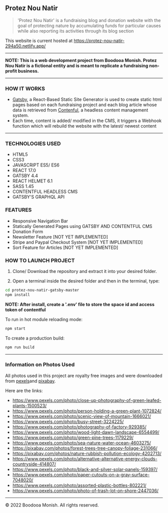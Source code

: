 ## Protez Nou Natir

> 'Protez Nou Natir' is a fundraising blog and donation website with the goal of protecting nature by accumulating funds for particular causes while also reporting its activities through its blog section

This website is current hosted at <https://protez-nou-natir-294a50.netlify.app/>

---

**NOTE: This is a web development project from Boodooa Monish. Protez Nou Natir is a fictional entity and is meant to replicate a fundraising non-profit business.**

---

### HOW IT WORKS

- [Gatsby](https://www.gatsbyjs.com/), a React-Based Static Site Generator is used to create static html pages based on each fundraising project and each blog article whose data is retrieved from [Contenful](https://www.contentful.com/), a headless content management system.
- Each time, content is added/ modified in the CMS, it triggers a Webhook function which will rebuild the website with the latest/ newest content

---

### TECHNOLOGIES USED

- HTML5
- CSS3
- JAVASCRIPT ES5/ ES6
- REACT 17.0
- GATSBY 4.4
- REACT HELMET 6.1
- SASS 1.45
- CONTENTFUL HEADLESS CMS
- GATSBY'S GRAPHQL API

### FEATURES

- Responsive Navigation Bar
- Statically Generated Pages using GATSBY AND CONTENTFUL CMS
- Donation Form
- Newsletter Feature [NOT YET IMPLEMENTED]
- Stripe and Paypal Checkout System [NOT YET IMPLEMENTED]
- Sort Feature for Articles [NOT YET IMPLEMENTED]

### HOW TO LAUNCH PROJECT

1. Clone/ Download the repository and extract it into your desired folder.

2. Open a terminal inside the desired folder and then in the terminal, type:

```sh
cd protez-nou-natir-gatsby-master
npm install
```

**NOTE: After install, create a '.env' file to store the space id and access token of contentful**

To run in hot module reloading mode:

```sh
npm start
```

To create a production build:

```sh
npm run build
```

---

### Information on Photos Used

All photos used in this project are royalty free images and were downloaded from [pexels](https://www.pexels.com/)and [pixabay](https://pixabay.com/).

Here are the links:

- <https://www.pexels.com/photo/close-up-photography-of-green-leafed-plants-1500523/>
- <https://www.pexels.com/photo/person-holding-a-green-plant-1072824/>
- <https://www.pexels.com/photo/scenic-view-of-mountain-1666021/>
- <https://www.pexels.com/photo/busy-street-3224225/>
- <https://www.pexels.com/photo/photography-of-factory-929385/>
- <https://www.pexels.com/photo/wood-light-dawn-landscape-6554499/>
- <https://www.pexels.com/photo/green-pine-trees-1179229/>
- <https://www.pexels.com/photo/sea-nature-water-ocean-4603275/>
- <https://pixabay.com/photos/forest-trees-tree-canopy-foliage-231066/>
- <https://pixabay.com/photos/nature-rubbish-pollution-ecology-4202713/>
- <https://www.pexels.com/photo/alternative-alternative-energy-clouds-countryside-414807/>
- <https://www.pexels.com/photo/black-and-silver-solar-panels-159397/>
- <https://www.pexels.com/photo/paper-cutouts-on-a-gray-surface-7048020/>
- <https://www.pexels.com/photo/assorted-plastic-bottles-802221/>
- <https://www.pexels.com/photo/photo-of-trash-lot-on-shore-2447036/>

---

&copy; 2022 Boodooa Monish. All rights reserved.
